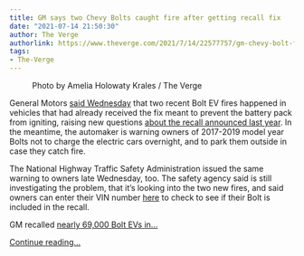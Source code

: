 ```yaml
---
title: GM says two Chevy Bolts caught fire after getting recall fix
date: "2021-07-14 21:50:30"
author: The Verge
authorlink: https://www.theverge.com/2021/7/14/22577757/gm-chevy-bolt-fires-recall-fix-software-update-not-working
tags:
- The-Verge
---
```

<figure>
      <img alt="" src="https://cdn.vox-cdn.com/thumbor/c4rw7LhjEHsWBqPIFApN4fTUAHU=/0x0:2040x1360/1310x873/cdn.vox-cdn.com/uploads/chorus_image/image/69583389/akrales_170405_1582_0571.0.0.jpg" />
        <figcaption>Photo by Amelia Holowaty Krales / The Verge</figcaption>
    </figure>

  <p id="eYotk4">General Motors <a href="https://my.chevrolet.com/how-to-support/safety/boltevrecall">said Wednesday</a> that two recent Bolt EV fires happened in vehicles that had already received the fix meant to prevent the battery pack from igniting, raising new questions <a href="https://www.theverge.com/2020/11/13/21564217/gm-chevy-bolt-recall-battery-fire-lg-chem">about the recall announced last year</a>. In the meantime, the automaker is warning owners of 2017-2019 model year Bolts not to charge the electric cars overnight, and to park them outside in case they catch fire. </p>
<p id="kV4g9P">The National Highway Traffic Safety Administration issued the same warning to owners late Wednesday, too. The safety agency said is still investigating the problem, that it’s looking into the two new fires, and said owners can enter their VIN number <a href="https://www.nhtsa.gov/recalls">here</a> to check to see if their Bolt is included in the recall.</p>
<p id="CHonMt">GM recalled <a href="https://www.theverge.com/2020/11/13/21564217/gm-chevy-bolt-recall-battery-fire-lg-chem">nearly 69,000 Bolt EVs in...</a></p>
  <p>
    <a href="https://www.theverge.com/2021/7/14/22577757/gm-chevy-bolt-fires-recall-fix-software-update-not-working">Continue reading&hellip;</a>
  </p>